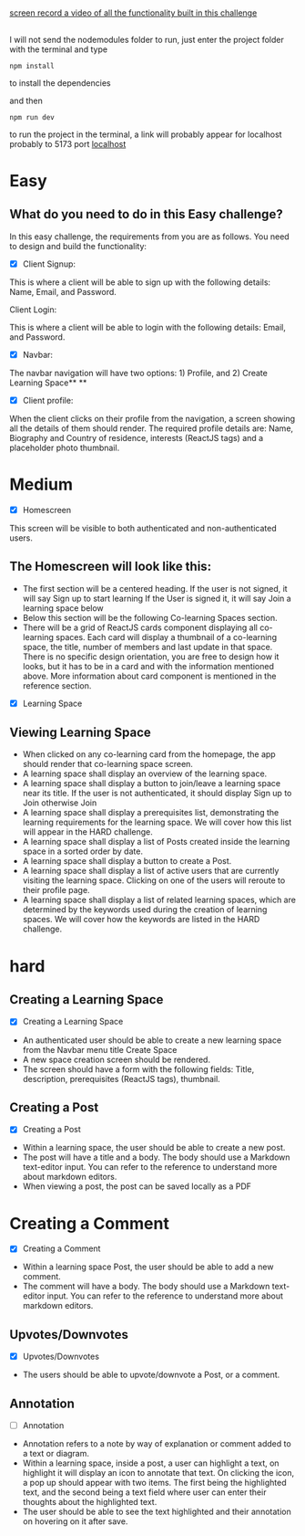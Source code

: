 #

[screen record a video of all the functionality built in this challenge](https://drive.google.com/file/d/10mVkZNeqR5wDF3fQZyGVe4BmsdENIeat/view?usp=sharing)

##

I will not send the nodemodules folder
to run, just enter the project folder with the terminal and type

```
npm install
```

to install the dependencies

and then

```
npm run dev
```

to run the project in the terminal, a link will probably appear for localhost probably to 5173 port
[localhost](http://localhost:5173/)

# Easy

## What do you need to do in this Easy challenge?

In this easy challenge, the requirements from you are as follows. You need to design and build the functionality:

- [x] Client Signup:

This is where a client will be able to sign up with the following details: Name, Email, and Password.

Client Login:

This is where a client will be able to login with the following details: Email, and Password.

- [x] Navbar:

The navbar navigation will have two options: 1) Profile, and 2) Create Learning Space\*\* \*\*

- [x] Client profile:

When the client clicks on their profile from the navigation, a screen showing all the details of them should render. The required profile details are: Name, Biography and Country of residence, interests (ReactJS tags) and a placeholder photo thumbnail.

# Medium

- [x] Homescreen

This screen will be visible to both authenticated and non-authenticated users.

## The Homescreen will look like this:

- The first section will be a centered heading. If the user is not signed, it will say Sign up to start learning If the User is signed it, it will say Join a learning space below
- Below this section will be the following Co-learning Spaces section.
- There will be a grid of ReactJS cards component displaying all co-learning spaces. Each card will display a thumbnail of a co-learning space, the title, number of members and last update in that space. There is no specific design orientation, you are free to design how it looks, but it has to be in a card and with the information mentioned above. More information about card component is mentioned in the reference section.

- [x] Learning Space

## Viewing Learning Space

- When clicked on any co-learning card from the homepage, the app should render that co-learning space screen.
- A learning space shall display an overview of the learning space.
- A learning space shall display a button to join/leave a learning space near its title. If the user is not authenticated, it should display Sign up to Join otherwise Join
- A learning space shall display a prerequisites list, demonstrating the learning requirements for the learning space. We will cover how this list will appear in the HARD challenge.
- A learning space shall display a list of Posts created inside the learning space in a sorted order by date.
- A learning space shall display a button to create a Post.
- A learning space shall display a list of active users that are currently visiting the learning space. Clicking on one of the users will reroute to their profile page.
- A learning space shall display a list of related learning spaces, which are determined by the keywords used during the creation of learning spaces. We will cover how the keywords are listed in the HARD challenge.

# hard

## Creating a Learning Space

- [x] Creating a Learning Space

- An authenticated user should be able to create a new learning space from the Navbar menu title Create Space
- A new space creation screen should be rendered.
- The screen should have a form with the following fields: Title, description, prerequisites (ReactJS tags), thumbnail.

## Creating a Post

- [x] Creating a Post

- Within a learning space, the user should be able to create a new post.
- The post will have a title and a body. The body should use a Markdown text-editor input. You can refer to the reference to understand more about markdown editors.
- When viewing a post, the post can be saved locally as a PDF

# Creating a Comment

- [x] Creating a Comment

- Within a learning space Post, the user should be able to add a new comment.
- The comment will have a body. The body should use a Markdown text-editor input. You can refer to the reference to understand more about markdown editors.

## Upvotes/Downvotes

- [x] Upvotes/Downvotes

- The users should be able to upvote/downvote a Post, or a comment.

## Annotation

- [ ] Annotation

- Annotation refers to a note by way of explanation or comment added to a text or diagram.
- Within a learning space, inside a post, a user can highlight a text, on highlight it will display an icon to annotate that text. On clicking the icon, a pop up should appear with two items. The first being the highlighted text, and the second being a text field where user can enter their thoughts about the highlighted text.
- The user should be able to see the text highlighted and their annotation on hovering on it after save.
